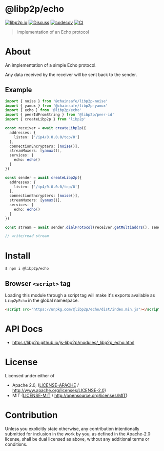 # @libp2p/echo

[![libp2p.io](https://img.shields.io/badge/project-libp2p-yellow.svg?style=flat-square)](http://libp2p.io/)
[![Discuss](https://img.shields.io/discourse/https/discuss.libp2p.io/posts.svg?style=flat-square)](https://discuss.libp2p.io)
[![codecov](https://img.shields.io/codecov/c/github/libp2p/js-libp2p.svg?style=flat-square)](https://codecov.io/gh/libp2p/js-libp2p)
[![CI](https://img.shields.io/github/actions/workflow/status/libp2p/js-libp2p/main.yml?branch=main\&style=flat-square)](https://github.com/libp2p/js-libp2p/actions/workflows/main.yml?query=branch%3Amain)

> Implementation of an Echo protocol

# About

<!--

!IMPORTANT!

Everything in this README between "# About" and "# Install" is automatically
generated and will be overwritten the next time the doc generator is run.

To make changes to this section, please update the @packageDocumentation section
of src/index.js or src/index.ts

To experiment with formatting, please run "npm run docs" from the root of this
repo and examine the changes made.

-->

An implementation of a simple Echo protocol.

Any data received by the receiver will be sent back to the sender.

## Example

```TypeScript
import { noise } from '@chainsafe/libp2p-noise'
import { yamux } from '@chainsafe/libp2p-yamux'
import { echo } from '@libp2p/echo'
import { peerIdFromString } from '@libp2p/peer-id'
import { createLibp2p } from 'libp2p'

const receiver = await createLibp2p({
  addresses: {
    listen: ['/ip4/0.0.0.0/tcp/0']
  },
  connectionEncrypters: [noise()],
  streamMuxers: [yamux()],
  services: {
    echo: echo()
  }
})

const sender = await createLibp2p({
  addresses: {
    listen: ['/ip4/0.0.0.0/tcp/0']
  },
  connectionEncrypters: [noise()],
  streamMuxers: [yamux()],
  services: {
    echo: echo()
  }
})

const stream = await sender.dialProtocol(receiver.getMultiaddrs(), sender.services.echo.protocol)

// write/read stream
```

# Install

```console
$ npm i @libp2p/echo
```

## Browser `<script>` tag

Loading this module through a script tag will make it's exports available as `Libp2pEcho` in the global namespace.

```html
<script src="https://unpkg.com/@libp2p/echo/dist/index.min.js"></script>
```

# API Docs

- <https://libp2p.github.io/js-libp2p/modules/_libp2p_echo.html>

# License

Licensed under either of

- Apache 2.0, ([LICENSE-APACHE](https://github.com/libp2p/js-libp2p/blob/main/packages/protocol-echo/LICENSE-APACHE) / <http://www.apache.org/licenses/LICENSE-2.0>)
- MIT ([LICENSE-MIT](https://github.com/libp2p/js-libp2p/blob/main/packages/protocol-echo/LICENSE-MIT) / <http://opensource.org/licenses/MIT>)

# Contribution

Unless you explicitly state otherwise, any contribution intentionally submitted for inclusion in the work by you, as defined in the Apache-2.0 license, shall be dual licensed as above, without any additional terms or conditions.
